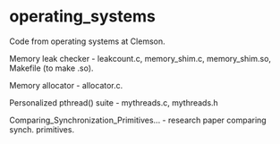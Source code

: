 # operating_systems
Code from operating systems at Clemson.

Memory leak checker - leakcount.c, memory_shim.c, memory_shim.so, Makefile (to make .so).

Memory allocator - allocator.c.

Personalized pthread() suite - mythreads.c, mythreads.h

Comparing_Synchronization_Primitives... - research paper comparing synch. primitives.

